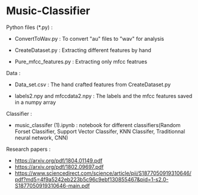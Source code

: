 # Music-Classifier

Python files (*.py) :

  - ConvertToWav.py : To convert "au" files to "wav" for analysis
  
  - CreateDataset.py : Extracting different features by hand 
  
  - Pure_mfcc_features.py : Extracting only mfcc featrues 
    
Data :

  - Data_set.csv : The hand crafted features from CreateDataset.py
  
  - labels2.npy and mfccdata2.npy : The labels and the mfcc features saved in a numpy array

Classifier :

  - music_classifer (1).ipynb : notebook for different classifiers(Random Forset Classifier, Support Vector Classifer, KNN Classifer, Traditionnal neural network, CNN)

Research papers : 
  - https://arxiv.org/pdf/1804.01149.pdf
  - https://arxiv.org/pdf/1802.09697.pdf
  - https://www.sciencedirect.com/science/article/pii/S1877050919310646/pdf?md5=4f9a5242eb223b5c96c9ebf130855467&pid=1-s2.0-S1877050919310646-main.pdf
